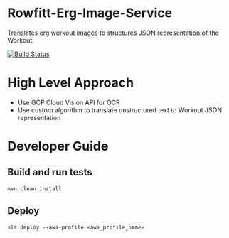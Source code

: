 # Rowfitt-Erg-Image-Service

Translates [erg workout images](/src/test/resources/erg-images) to structures JSON representation of the Workout.

[![Build Status](https://travis-ci.com/anuragkapur/rowfitt-erg-image-service.svg?branch=master)](https://travis-ci.com/anuragkapur/rowfitt-erg-image-service)

# High Level Approach
* Use GCP Cloud Vision API for OCR
* Use custom algorithm to translate unstructured text to Workout JSON representation

# Developer Guide

## Build and run tests
```bash
mvn clean install
```

## Deploy
```
sls deploy --aws-profile <aws_profile_name>
```